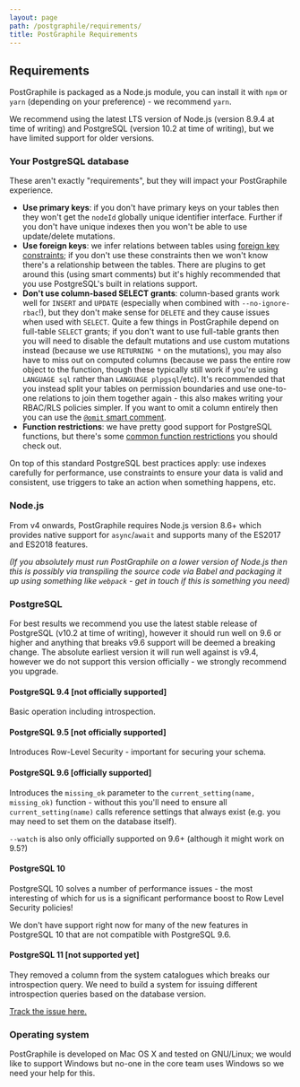 ```yaml
---
layout: page
path: /postgraphile/requirements/
title: PostGraphile Requirements
---
```


## Requirements

PostGraphile is packaged as a Node.js module, you can install it with `npm` or
`yarn` (depending on your preference) - we recommend `yarn`.

We recommend using the latest LTS version of Node.js (version 8.9.4 at time of
writing) and PostgreSQL (version 10.2 at time of writing), but we have limited
support for older versions.

### Your PostgreSQL database

These aren't exactly "requirements", but they will impact your PostGraphile
experience.

* **Use primary keys**: if you don't have primary keys on your tables then they
  won't get the `nodeId` globally unique identifier interface. Further if you
  don't have unique indexes then you won't be able to use update/delete
  mutations.
* **Use foreign keys**: we infer relations between tables using
  [foreign key constraints](https://www.postgresql.org/docs/10/static/ddl-constraints.html#DDL-CONSTRAINTS-FK);
  if you don't use these constraints then we won't know there's a relationship
  between the tables. There are plugins to get around this (using smart
  comments) but it's highly recommended that you use PostgreSQL's built in
  relations support.
* **Don't use column-based SELECT grants**: column-based grants work well for
  `INSERT` and `UPDATE` (especially when combined with `--no-ignore-rbac`!),
  but they don't make sense for `DELETE` and they cause issues when used with
  `SELECT`. Quite a few things in PostGraphile depend on full-table `SELECT`
  grants; if you don't want to use full-table grants then you will need to
  disable the default mutations and use custom mutations instead (because we
  use `RETURNING *` on the mutations), you may also have to miss out on
  computed columns (because we pass the entire row object to the function,
  though these typically still work if you're using `LANGUAGE sql` rather than
  `LANGUAGE plpgsql`/etc). It's recommended that you instead split your tables
  on permission boundaries and use one-to-one relations to join them together
  again - this also makes writing your RBAC/RLS policies simpler. If you want
  to omit a column entirely then you can use the
  [`@omit` smart comment](/postgraphile/smart-comments/#omitting).
* **Function restrictions**: we have pretty good support for PostgreSQL
  functions, but there's some
  [common function restrictions](http://graphile.meh/postgraphile/function-restrictions/)
  you should check out.

On top of this standard PostgreSQL best practices apply: use indexes carefully
for performance, use constraints to ensure your data is valid and consistent,
use triggers to take an action when something happens, etc.

### Node.js

From v4 onwards, PostGraphile requires Node.js version 8.6+ which provides
native support for `async`/`await` and supports many of the ES2017 and ES2018
features.

_(If you absolutely must run PostGraphile on a lower version of Node.js then
this is possibly via transpiling the source code via Babel and packaging it up
using something like `webpack` - get in touch if this is something you need)_

### PostgreSQL

For best results we recommend you use the latest stable release of PostgreSQL
(v10.2 at time of writing), however it should run well on 9.6 or higher and
anything that breaks v9.6 support will be deemed a breaking change. The
absolute earliest version it will run well against is v9.4, however we do not
support this version officially - we strongly recommend you upgrade.

#### PostgreSQL 9.4 [not officially supported]

Basic operation including introspection.

#### PostgreSQL 9.5 [not officially supported]

Introduces Row-Level Security - important for securing your schema.

#### PostgreSQL 9.6 [officially supported]

Introduces the `missing_ok` parameter to the `current_setting(name, missing_ok)`
function - without this you'll need to ensure all `current_setting(name)` calls
reference settings that always exist (e.g. you may need to set them on the
database itself).

`--watch` is also only officially supported on 9.6+ (although it might work on
9.5?)

#### PostgreSQL 10

PostgreSQL 10 solves a number of performance issues - the most interesting of
which for us is a significant performance boost to Row Level Security policies!

We don't have support right now for many of the new features in PostgreSQL 10
that are not compatible with PostgreSQL 9.6.

#### PostgreSQL 11 [not supported yet]

They removed a column from the system catalogues which breaks our introspection
query. We need to build a system for issuing different introspection queries
based on the database version.

[Track the issue here.](https://github.com/graphile/postgraphile/issues/796)

### Operating system

PostGraphile is developed on Mac OS X and tested on GNU/Linux; we would like to
support Windows but no-one in the core team uses Windows so we need your help
for this.
